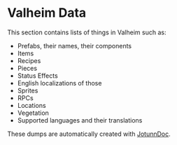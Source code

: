# Valheim Data

This section contains lists of things in Valheim such as:

- Prefabs, their names, their components
- Items
- Recipes
- Pieces
- Status Effects
- English localizations of those
- Sprites
- RPCs
- Locations
- Vegetation
- Supported languages and their translations

These dumps are automatically created with [JotunnDoc](https://github.com/Valheim-Modding/Jotunn/tree/dev/JotunnDoc).

